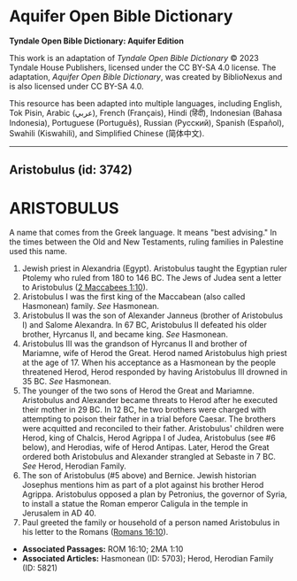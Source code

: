 # Aquifer Open Bible Dictionary

**Tyndale Open Bible Dictionary: Aquifer Edition**

This work is an adaptation of *Tyndale Open Bible Dictionary* © 2023 Tyndale House Publishers, licensed under the CC BY\-SA 4\.0 license. The adaptation, *Aquifer Open Bible Dictionary*, was created by BiblioNexus and is also licensed under CC BY\-SA 4\.0\.

This resource has been adapted into multiple languages, including English, Tok Pisin, Arabic (عربي), French (Français), Hindi (हिंदी), Indonesian (Bahasa Indonesia), Portuguese (Português), Russian (Русский), Spanish (Español), Swahili (Kiswahili), and Simplified Chinese (简体中文).



--------------------------------

## Aristobulus (id: 3742)

ARISTOBULUS
===========

A name that comes from the Greek language. It means "best advising." In the times between the Old and New Testaments, ruling families in Palestine used this name.

1. Jewish priest in Alexandria (Egypt). Aristobulus taught the Egyptian ruler Ptolemy who ruled from 180 to 146 BC. The Jews of Judea sent a letter to Aristobulus ([2 Maccabees 1:10](https://ref.ly/2Macc1:10)).
2. Aristobulus I was the first king of the Maccabean (also called Hasmonean) family. *See* Hasmonean.
3. Aristobulus II was the son of Alexander Janneus (brother of Aristobulus I) and Salome Alexandra. In 67 BC, Aristobulus II defeated his older brother, Hyrcanus II, and became king. *See* Hasmonean.
4. Aristobulus III was the grandson of Hyrcanus II and brother of Mariamne, wife of Herod the Great. Herod named Aristobulus high priest at the age of 17\. When his acceptance as a Hasmonean by the people threatened Herod, Herod responded by having Aristobulus III drowned in 35 BC. *See* Hasmonean.
5. The younger of the two sons of Herod the Great and Mariamne. Aristobulus and Alexander became threats to Herod after he executed their mother in 29 BC. In 12 BC, he two brothers were charged with attempting to poison their father in a trial before Caesar. The brothers were acquitted and reconciled to their father. Aristobulus' children were Herod, king of Chalcis, Herod Agrippa I of Judea, Aristobulus (see \#6 below), and Herodias, wife of Herod Antipas. Later, Herod the Great ordered both Aristobulus and Alexander strangled at Sebaste in 7 BC. *See* Herod, Herodian Family.
6. The son of Aristobulus (\#5 above) and Bernice. Jewish historian Josephus mentions him as part of a plot against his brother Herod Agrippa. Aristobulus opposed a plan by Petronius, the governor of Syria, to install a statue the Roman emperor Caligula in the temple in Jerusalem in AD 40\.
7. Paul greeted the family or household of a person named Aristobulus in his letter to the Romans ([Romans 16:10](https://ref.ly/Rom16:10)).

* **Associated Passages:** ROM 16:10; 2MA 1:10
* **Associated Articles:** Hasmonean (ID: 5703); Herod, Herodian Family (ID: 5821)

